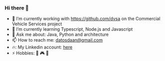 ### Hi there 👋

- 🔭 I’m currently working with https://github.com/dvsa on the Commercial Vehicle Services project
- 🌱 I’m currently learning Typescript, Node.js and Javascript
- 💬 Ask me about: Java, Python and architecture
- 📫 How to reach me: datosdaan@gmail.com
- 🔥: My Linkedin account: [here](https://www.linkedin.com/in/daniel-searle-921155196/)
- ⚡ Hobbies: 🎨 🎮 🎹
